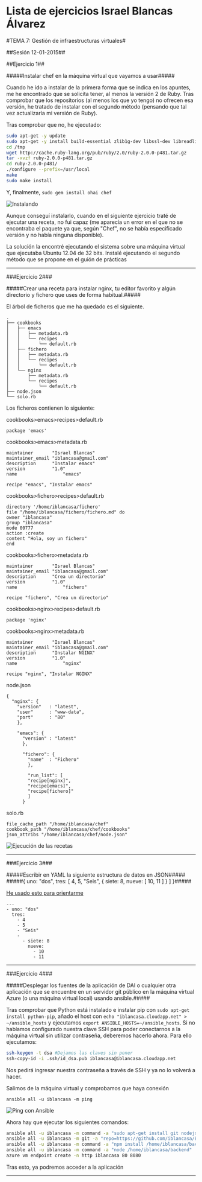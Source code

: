 Lista de ejercicios Israel Blancas Álvarez
============================

#TEMA 7: Gestión de infraestructuras virtuales#

##Sesión 12-01-2015##

##Ejercicio 1##

#####Instalar chef en la máquina virtual que vayamos a usar#####

Cuando he ido a instalar de la primera forma que se indica en los apuntes, me he encontrado que se solicita tener, al menos la versión 2 de Ruby. Tras comprobar que los repositorios (al menos los que yo tengo) no ofrecen esa versión, he tratado de instalar con el segundo método (pensando que tal vez actualizaría mi versión de Ruby).

Tras comprobar que no, he ejecutado:

```bash
sudo apt-get -y update
sudo apt-get -y install build-essential zlib1g-dev libssl-dev libreadline6-dev libyaml-dev
cd /tmp
wget http://cache.ruby-lang.org/pub/ruby/2.0/ruby-2.0.0-p481.tar.gz
tar -xvzf ruby-2.0.0-p481.tar.gz
cd ruby-2.0.0-p481/
./configure --prefix=/usr/local
make
sudo make install
```

Y, finalmente, ``sudo gem install ohai chef``


![Instalando](http://fotos.subefotos.com/7378f669c28249174130139c21d34adfo.jpg)


Aunque conseguí instalarlo, cuando en el siguiente ejercicio traté de ejecutar una receta, no fui capaz (me aparecía un error en el que no se encontraba el paquete ya que, según "Chef", no se había especificado versión y no había ninguna disponible).

La solución la encontré ejecutando el sistema sobre una máquina virtual que ejecutaba Ubuntu 12.04 de 32 bits. Instalé ejecutando el segundo método que se propone en el guión de prácticas



***

###Ejercicio 2###

#####Crear una receta para instalar nginx, tu editor favorito y algún directorio y fichero que uses de forma habitual.#####

El árbol de ficheros que me ha quedado es el siguiente.

```
.
├── cookbooks
│   ├── emacs
│   │   ├── metadata.rb
│   │   └── recipes
│   │       └── default.rb
│   ├── fichero
│   │   ├── metadata.rb
│   │   └── recipes
│   │       └── default.rb
│   └── nginx
│       ├── metadata.rb
│       └── recipes
│           └── default.rb
├── node.json
└── solo.rb
```

Los ficheros contienen lo siguiente:

cookbooks>emacs>recipes>default.rb

```
package 'emacs'
```

cookbooks>emacs>metadata.rb

```
maintainer       "Israel Blancas"
maintainer_email "iblancasa@gmail.com"
description      "Instalar emacs"
version          "1.0"
name		         "emacs"

recipe "emacs", "Instalar emacs"
```

cookbooks>fichero>recipes>default.rb

```
directory '/home/iblancasa/fichero'
file "/home/iblancasa/fichero/fichero.md" do
owner "iblancasa"
group "iblancasa"
mode 00777
action :create
content "Hola, soy un fichero"
end
```

cookbooks>fichero>metadata.rb

```
maintainer       "Israel Blancas"
maintainer_email "iblancasa@gmail.com"
description      "Crea un directorio"
version          "1.0"
name		         "fichero"

recipe "fichero", "Crea un directorio"
```

cookbooks>nginx>recipes>default.rb

```
package 'nginx'
```

cookbooks>nginx>metadata.rb

```
maintainer       "Israel Blancas"
maintainer_email "iblancasa@gmail.com"
description      "Instalar NGINX"
version          "1.0"
name		         "nginx"

recipe "nginx", "Instalar NGINX"
```

node.json

```
{
  "nginx": {
    "version"	: "latest",
    "user"		: "www-data",
    "port"		: "80"
    },

    "emacs": {
      "version"	: "latest"
      },

      "fichero": {
        "name"	: "Fichero"
        },

        "run_list":	[
        "recipe[nginx]",
        "recipe[emacs]",
        "recipe[fichero]"
        ]
      }
```

solo.rb

```
file_cache_path "/home/iblancasa/chef"
cookbook_path "/home/iblancasa/chef/cookbooks"
json_attribs "/home/iblancasa/chef/node.json"
```

![Ejecución de las recetas](http://fotos.subefotos.com/3a8c522640cf24b7c655023dd3980151o.jpg)



***

###Ejercicio 3###

#####Escribir en YAML la siguiente estructura de datos en JSON#####
#####{ uno: "dos", tres: [ 4, 5, "Seis", { siete: 8, nueve: [ 10, 11 ] } ] }#####

[He usado esto para orientarme](http://docs.ansible.com/YAMLSyntax.html)

```
---
- uno: "dos"
  tres:
    - 4
    - 5
    - "Seis"
    -
      - siete: 8
        nueve:
          - 10
          - 11
```



***

###Ejercicio 4###

#####Desplegar los fuentes de la aplicación de DAI o cualquier otra aplicación que se encuentre en un servidor git público en la máquina virtual Azure (o una máquina virtual local) usando ansible.#####

Tras comprobar que Python está instalado e instalar pip con ``sudo apt-get install python-pip``, añado el host con ``echo "iblancasa.cloudapp.net" > ~/ansible_hosts`` y ejecutamos ``export ANSIBLE_HOSTS=~/ansible_hosts``. Si no habíamos configurado nuestra clave SSH para poder conectarnos a la máquina virtual sin utilizar contraseña, deberemos hacerlo ahora.
Para ello ejecutamos:

```bash
ssh-keygen -t dsa #Dejamos las claves sin poner
ssh-copy-id -i .ssh/id_dsa.pub iblancasa@iblancasa.cloudapp.net
```

Nos pedirá ingresar nuestra contraseña a través de SSH y ya no lo volverá a hacer.

Salimos de la máquina virtual y comprobamos que haya conexión

``ansible all -u iblancasa -m ping``

![Ping con Ansible](http://fotos.subefotos.com/eb6a534f12e56ae63db42f8e8efee58do.jpg)

Ahora hay que ejecutar los siguientes comandos:

```bash
ansible all -u iblancasa -m command -a "sudo apt-get install git nodejs npm -y"
ansible all -u iblancasa -m git -a "repo=https://github.com/iblancasa/BackendSI2-IV.git dest=~/backend version=HEAD"
ansible all -u iblancasa -m command -a "npm install /home/iblancasa/backend"
ansible all -u iblancasa -m command -a "node /home/iblancasa/backend"
azure vm endpoint create -n http iblancasa 80 8080
```

Tras esto, ya podremos acceder a la aplicación



***
